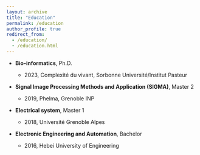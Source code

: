 ```yaml
---
layout: archive
title: "Education"
permalink: /education
author_profile: true
redirect_from: 
  - /education/
  - /education.html
---
```

- **Bio-informatics**, Ph.D.
  - 2023, Complexité du vivant, Sorbonne Université/Institut Pasteur

- **Signal Image Processing Methods and Application (SIGMA)**, Master 2
  - 2019, Phelma, Grenoble INP

- **Electrical system**, Master 1
  - 2018, Université Grenoble Alpes

- **Electronic Engineering and Automation**, Bachelor
  - 2016, Hebei University of Engineering